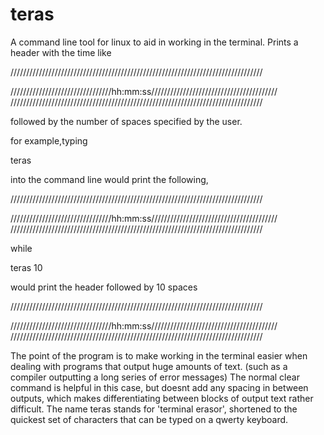 teras
=====

A command line tool for linux to aid in working in the terminal. 
Prints a header with the time like

////////////////////////////////////////////////////////////////////////////////

////////////////////////////////hh:mm:ss////////////////////////////////////////
////////////////////////////////////////////////////////////////////////////////

followed by the number of spaces specified by the user.

for example,typing

teras

into the command line would print the following,

////////////////////////////////////////////////////////////////////////////////

////////////////////////////////hh:mm:ss////////////////////////////////////////
////////////////////////////////////////////////////////////////////////////////


while

teras 10

would print the header followed by 10 spaces

////////////////////////////////////////////////////////////////////////////////

////////////////////////////////hh:mm:ss////////////////////////////////////////
////////////////////////////////////////////////////////////////////////////////










The point of the program is to make working in the terminal easier when dealing with programs
that output huge amounts of text. (such as a compiler outputting a long series of error messages)
The normal clear command is helpful in this case, but doesnt add any spacing in between outputs,
which makes differentiating between blocks of output text rather difficult. The name teras stands
for 'terminal erasor', shortened to the quickest set of characters that can be typed on a qwerty
keyboard.
